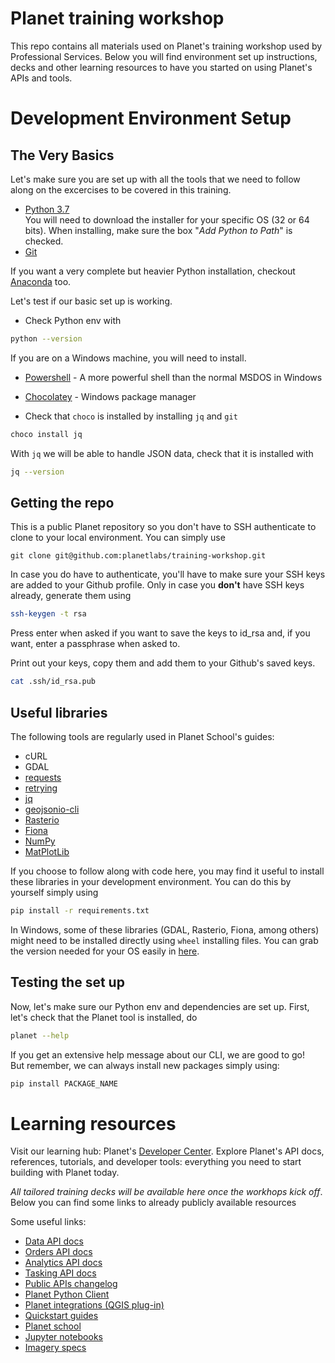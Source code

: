 # Planet training workshop

This repo contains all materials used on Planet's training workshop used by Professional Services. 
Below you will find environment set up instructions, decks and other learning resources to have you started on using Planet's APIs and tools. 

# Development Environment Setup

## The Very Basics
Let's make sure you are set up with all the tools that we need to follow along on the excercises to be covered in this training. 

* [Python 3.7](https://www.python.org/downloads/release/python-377/) <br>
You will need to download the installer for your specific OS (32 or 64 bits). When installing, make sure the box "_Add Python to Path_" is checked. 
* [Git](https://git-scm.com/downloads)


If you want a very complete but heavier Python installation, checkout [Anaconda](https://docs.anaconda.com/anaconda/install/) too.

Let's test if our basic set up is working.

* Check Python env with
```bash
python --version
````

If you are on a Windows machine, you will need to install.
* [Powershell](https://docs.microsoft.com/en-us/powershell/scripting/install/installing-powershell-core-on-windows?view=powershell-7) - A more powerful shell than the normal MSDOS in Windows
* [Chocolatey](https://chocolatey.org/install) - Windows package manager

* Check that `choco` is installed by installing `jq` and `git`
```bash
choco install jq
````

With `jq` we will be able to handle JSON data, check that it is installed with
```bash
jq --version
```

## Getting the repo
This is a public Planet repository so you don't have to SSH authenticate to clone to your local environment. You can simply use
```
git clone git@github.com:planetlabs/training-workshop.git
```
In case you do have to authenticate, you'll have to make sure your SSH keys are added to your Github profile. Only in case you **don't** have SSH keys already, generate them using
```bash
ssh-keygen -t rsa
```
Press enter when asked if you want to save the keys to id_rsa and, if you want, enter a passphrase when asked to.

Print out your keys, copy them and add them to your Github's saved keys.
```bash
cat .ssh/id_rsa.pub
```


## Useful libraries
The following tools are regularly used in Planet School's guides:

* cURL
* GDAL
* [requests](https://2.python-requests.org//en/master/)
* [retrying](https://pypi.org/project/retrying/)
* [jq](https://stedolan.github.io/jq/)
* [geojsonio-cli](https://github.com/mapbox/geojsonio-cli)
* [Rasterio](https://rasterio.readthedocs.io/en/stable/)
* [Fiona](https://fiona.readthedocs.io/en/latest/manual.html)
* [NumPy](https://numpy.org/)
* [MatPlotLib](https://matplotlib.org/)

If you choose to follow along with code here, you may find it useful to install these libraries in your development environment. You can do this by yourself simply using
```bash
pip install -r requirements.txt
```

In Windows, some of these libraries (GDAL, Rasterio, Fiona, among others) might need to be installed directly using `wheel` installing files. You can grab the version needed for your OS easily in [here](https://www.lfd.uci.edu/~gohlke/pythonlibs/).


## Testing the set up
Now, let's make sure our Python env and dependencies are set up. First, let's check that the Planet tool is installed, do
```bash
planet --help
````
If you get an extensive help message about our CLI, we are good to go! <br>
But remember, we can always install new packages simply using:
```bash
pip install PACKAGE_NAME
```


# Learning resources
Visit our learning hub: Planet's [Developer Center](https://developers.planet.com/). Explore Planet's API docs, references, tutorials, and developer tools: everything you need to start building with Planet today.

_All tailored training decks will be available here once the workhops kick off_. Below you can find some links to already publicly available resources

Some useful links:
* [Data API docs](https://developers.planet.com/docs/data/)
* [Orders API docs](https://developers.planet.com/docs/orders/)
* [Analytics API docs](https://developers.planet.com/docs/analytics/)
* [Tasking API docs](https://developers.planet.com/docs/tasking/)
* [Public APIs changelog](https://developers.planet.com/changelog/)
* [Planet Python Client](https://github.com/planetlabs/planet-client-python)
* [Planet integrations (QGIS plug-in)](https://developers.planet.com/integrations/) 
* [Quickstart guides](https://developers.planet.com/docs/quickstart/)
* [Planet school](https://developers.planet.com/planetschool/)
* [Jupyter notebooks](https://github.com/planetlabs/notebooks)
* [Imagery specs](https://assets.planet.com/docs/Planet_Combined_Imagery_Product_Specs_letter_screen.pdf)
